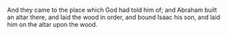 And they came to the place which God had told him of; and Abraham built an altar there, and laid the wood in order, and bound Isaac his son, and laid him on the altar upon the wood.
